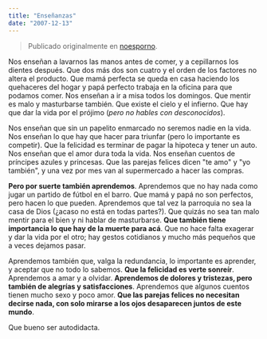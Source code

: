 ```yaml
---
title: "Enseñanzas"
date: "2007-12-13"
---
```


> Publicado originalmente en [noesporno](/noesporno).

Nos enseñan a lavarnos las manos antes de comer, y a cepillarnos los dientes después. Que dos más dos son cuatro y el orden de los factores no altera el producto. Que mamá perfecta se queda en casa haciendo los quehaceres del hogar y papá perfecto trabaja en la oficina para que podamos comer. Nos enseñan a ir a misa todos los domingos. Que mentir es malo y masturbarse también. Que existe el cielo y el infierno. Que hay que dar la vida por el prójimo (_pero no hables con desconocidos_).

Nos enseñan que sin un papelito enmarcado no seremos nadie en la vida. Nos enseñan lo que hay que hacer para triunfar (pero lo importante es competir). Que la felicidad es terminar de pagar la hipoteca y tener un auto. Nos enseñan que el amor dura toda la vida. Nos enseñan cuentos de príncipes azules y princesas. Que las parejas felices dicen "te amo" y "yo también", y una vez por mes van al supermercado a hacer las compras.

**Pero por suerte también aprendemos**. Aprendemos que no hay nada como jugar un partido de fútbol en el barro. Que mamá y papá no son perfectos, pero hacen lo que pueden. Aprendemos que tal vez la parroquia no sea la casa de Dios (¿acaso no está en todas partes?). Que quizás no sea tan malo mentir para el bien y ni hablar de masturbarse. **Que también tiene importancia lo que hay de la muerte para acá**. Que no hace falta exagerar y dar la vida por el otro; hay gestos cotidianos y mucho más pequeños que a veces dejamos pasar.

Aprendemos también que, valga la redundancia, lo importante es aprender, y aceptar que no todo lo sabemos. **Que la felicidad es verte sonreír**. Aprendemos a amar y a olvidar. **Aprendemos de dolores y tristezas, pero también de alegrías y satisfacciones**. Aprendemos que algunos cuentos tienen mucho sexo y poco amor. **Que las parejas felices no necesitan decirse nada, con solo mirarse a los ojos desaparecen juntos de este mundo**.

Que bueno ser autodidacta.
